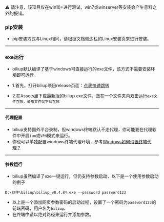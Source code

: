 ⚠ 请注意，该项目仅在win10+进行测试，win7或winserver等安装会产生意料之外的报错。

### pip安装

- pip安装方式与Linux相同，请根据文档侧边栏的Linux安装页来进行安装。
---
### exe运行

- biliup默认编译了基于windows可直接运行的exe文件，该方式不需要安装环境即可运行。

- 1.首先，打开biliup项目release页面：[点我快速跳转](https://github.com/biliup/biliup/releases)
- 2.在Assets里下载最新版的biliup.exe文件，放在一个文件夹内双击运行`exe文件在哪，录播文件就下载在哪`
---
#### 代理配置

- biliup支持国外平台录制，但windows终端默认不走代理，你可能要在代理软件中开启`tun`或`VPN`模式来运行。
- 你也可以单独配置windows终端代理环境，参考[Windows如何设置终端代理？](https://blog.csdn.net/zhu6201976/article/details/132763545)
---
#### 参数运行

- biliup虽然编译了exe一键运行，但仍支持参数启动，以下是一个使用参数启动的例子
```
D:\软件\biliup\biliup_v0.4.84.exe --password password123
```
- 以上是一个添加网页参数密码的启动过程，设置了一个密码为`password123`的前端密码，用户名为`biliup`.
- 在终端中请以绝对路径来运行并添加参数。




